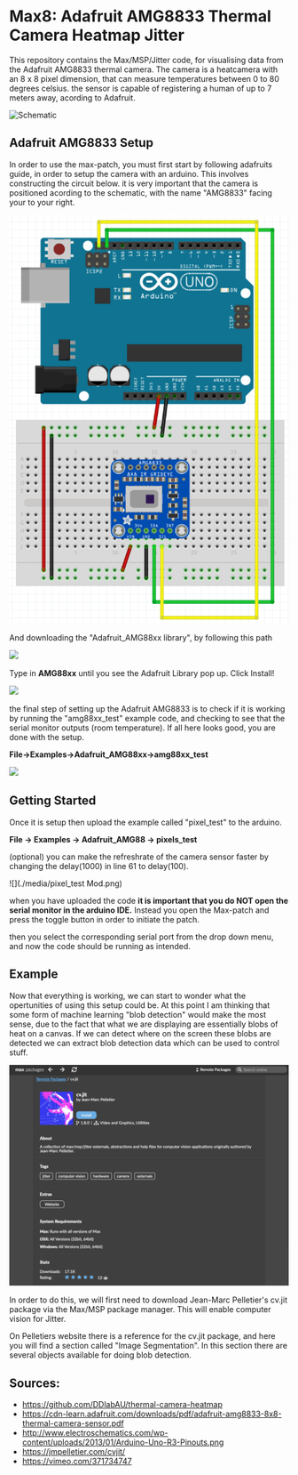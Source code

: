 # Max8: Adafruit AMG8833 Thermal Camera Heatmap Jitter

This repository contains the Max/MSP/Jitter code, for visualising data from the Adafruit AMG8833 thermal camera. The camera is a heatcamera with an 8 x 8 pixel dimension, that can measure temperatures between 0 to 80 degrees celsius. the sensor is capable of registering a human of up to 7 meters away, acording to Adafruit.

<img src="./media/Max_MSP-heating-camera.gif" alt="Schematic" style="zoom: 100%;" />

## Adafruit AMG8833 Setup

In order to use the max-patch, you must first start by following adafruits guide, in order to setup the camera with an arduino. This involves constructing the circuit below. it is very important that the camera is positioned acording to the schematic, with the name "AMG8833" facing your to your right.

<img src="./media/Adafruit AMG8833 connected to Arduino.png" alt="Schematic" style="zoom: 100%;" />

And downloading the "Adafruit_AMG88xx library", by following this path

![](https://cdn-learn.adafruit.com/assets/assets/000/048/539/large1024/temperature___humidity_managelib.png?1511746137)

Type in **AMG88xx** until you see the Adafruit Library pop up. Click Install!

![](https://cdn-learn.adafruit.com/assets/assets/000/048/540/large1024/temperature___humidity_amglib.png?1511746208)

the final step of setting up the Adafruit AMG8833 is to check if it is working by running the "amg88xx_test" example code, and checking to see that the serial monitor outputs (room temperature). If all here looks good, you are done with the setup.

**File->Examples->Adafruit_AMG88xx->amg88xx_test**

![](https://cdn-learn.adafruit.com/assets/assets/000/043/121/large1024/temperature_serialtest.gif?1498596216)

## Getting Started

Once it is setup then upload the example called "pixel_test" to the arduino.

**File -> Examples -> Adafruit_AMG88 -> pixels_test**

(optional) you can make the refreshrate of the camera sensor faster by changing the delay(1000) in line 61 to delay(100).

![](./media/pixel_test Mod.png)

when you have uploaded the code **it is important that you do NOT open the serial monitor in the arduino IDE.** Instead you open the Max-patch and press the toggle button in order to initiate the patch.

then you select the corresponding serial port from the drop down menu, and now the code should be running as intended.

## Example

Now that everything is working, we can start to wonder what the opertunities of using this setup could be. At this point I am thinking that some form of machine learning "blob detection" would make the most sense, due to the fact that what we are displaying are essentially blobs of heat on a canvas. If we can detect where on the screen these blobs are detected we can extract blob detection data which can be used to control stuff.

![](./media/cvjit.png)

In order to do this, we will first need to download Jean-Marc Pelletier's cv.jit package via the Max/MSP package manager. This will enable computer vision for Jitter. 

On Pelletiers website there is a reference for the cv.jit package, and here you will find a section called "Image Segmentation". In this section there are several objects available for doing blob detection.

## Sources:

- https://github.com/DDlabAU/thermal-camera-heatmap
- https://cdn-learn.adafruit.com/downloads/pdf/adafruit-amg8833-8x8-thermal-camera-sensor.pdf
- http://www.electroschematics.com/wp-content/uploads/2013/01/Arduino-Uno-R3-Pinouts.png
- https://jmpelletier.com/cvjit/
- https://vimeo.com/371734747
